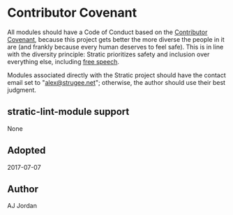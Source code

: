 # Contributor Covenant

All modules should have a Code of Conduct based on
the [Contributor Covenant][], because this project gets better the
more diverse the people in it are (and frankly because every human
deserves to feel safe). This is in line with the diversity principle:
Stratic prioritizes safety and inclusion over everything else,
including [free speech][].

Modules associated directly with the Stratic
project should have the contact email set to "alex@strugee.net";
otherwise, the author should use their best judgment.

 [Contributor Covenant]: http://contributor-covenant.org/
 [free speech]: https://twitter.com/seldo/status/887789015167934464

## stratic-lint-module support

None

## Adopted

2017-07-07

## Author

AJ Jordan
